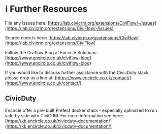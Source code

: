# ℹ Further Resources

File any issues here: [https://lab.civicrm.org/extensions/CiviFlow/-/issues](https://lab.civicrm.org/extensions/CiviFlow/-/issues)

Source code is here: [https://lab.civicrm.org/extensions/CiviFlow](https://lab.civicrm.org/extensions/CiviFlow)

Follow the Civiflow Blog at Encircle Solutions: [https://www.encircle.co.uk/civiflow-blog](https://www.encircle.co.uk/civiflow-blog)

If you would like to discuss further assistance with the CivicDuty stack, please drop us a line at: [https://www.encircle.co.uk/contact/](https://www.encircle.co.uk/contact/)

## CivicDuty

Encircle offer a pre-built Prefect docker stack - especially optimized to run side by side with CiviCRM. For more information see here: [https://kb.encircle.co.uk/civicduty-documentation/](https://kb.encircle.co.uk/civicduty-documentation/)

&#x20;
